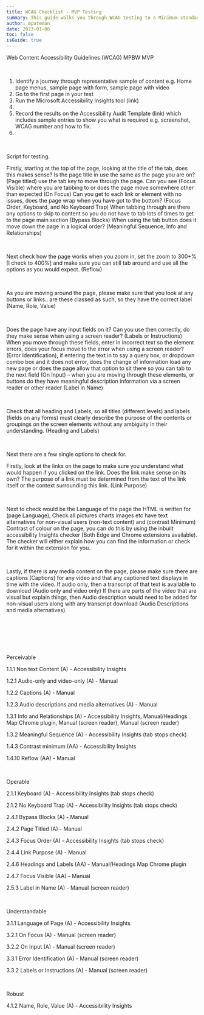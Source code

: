 ```yaml
---
title: WCAG Checklist - MVP Testing
summary: This guide walks you through WCAG testing to a Minimum standard.
author: mpateman
date: 2023-01-06
toc: false
isGuide: true
---
```

<!--StartFragment-->

Web Content Accessibility Guidelines (WCAG) MPBW MVP 

 

1. Identify a journey through representative sample of content e.g. Home page menus, sample page with form, sample page with video  
2. Go to the first page in your test 
3. Run the Microsoft Accessibility Insights tool (link) 
4.  
5. Record the results on the Accessibility Audit Template (link) which includes sample entries to show you what is required e.g. screenshot, WCAG number and how to fix. 
6.  

 

Script for testing. 

Firstly, starting at the top of the page, looking at the title of the tab, does this makes sense? Is the page title in use the same as the page you are on? (Page titled) use the tab key to move through the page. Can you see (Focus Visible) where you are tabbing to or does the page move somewhere other than expected (On Focus) Can you get to each link or element with no issues, does the page wrap when you have got to the bottom? (Focus Order, Keyboard, and No Keyboard Trap) When tabbing through are there any options to skip to content so you do not have to tab lots of times to get to the page main section (Bypass Blocks) When using the tab button does it move down the page in a logical order? (Meaningful Sequence, Info and Relationships)  

 

Next check how the page works when you zoom in, set the zoom to 300+% \[I check to 400%] and make sure you can still tab around and use all the options as you would expect. (Reflow)  

 

As you are moving around the page, please make sure that you look at any buttons or links.. are these classed as such, so they have the correct label (Name, Role, Value)  

 

Does the page have any input fields on it? Can you use then correctly, do they make sense when using a screen reader? (Labels or Instructions) When you move through these fields, enter in incorrect text so the element errors, does your focus move to the error when using a screen reader? (Error Identification), if entering the text in to say a query box, or dropdown combo box and it does not error, does the change of information load any new page or does the page allow that option to sit there so you can tab to the next field (On Input) – when you are moving through these elements, or buttons do they have meaningful description information via a screen reader or other reader (Label in Name)  

 

Check that all heading and Labels, so all titles (different levels) and labels (fields on any forms) must clearly describe the purpose of the contents or groupings on the screen elements without any ambiguity in their understanding. (Heading and Labels) 

 

Next there are a few single options to check for.   

Firstly, look at the links on the page to make sure you understand what would happen if you clicked on the link. Does the link make sense on its own? The purpose of a link must be determined from the text of the link itself or the context surrounding this link. (Link Purpose)  

 

Next to check would be the Language of the page the HTML is written for (page Language), Check all pictures charts images etc have text alternatives for non-visual users (non-text content) and (contrast Minimum) Contrast of colour on the page, you can do this by using the inbuilt accessibility Insights checker [Both Edge and Chrome extensions available). The checker will either explain how you can find the information or check for it within the extension for you. 

 

Lastly, if there is any media content on the page, please make sure there are captions (Captions) for any video and that any captioned text displays in time with the video. If audio only, then a transcript of that text is available to download (Audio only and video only) If there are parts of the video that are visual but explain things, then Audio description would need to be added for non-visual users along with any transcript download (Audio Descriptions and media alternatives).  

 

 

 

Perceivable  

1.1.1 Non text Content (A) - Accessibility Insights 

1.2.1 Audio-only and video-only (A) - Manual 

1.2.2 Captions (A) - Manual 

1.2.3 Audio descriptions and media alternatives (A) - Manual 

1.3.1 Info and Relationships (A) - Accessibility Insights, Manual/Headings Map Chrome plugin, Manual (screen reader), Manual (screen reader) 

1.3.2 Meaningful Sequence (A) - Accessibility Insights (tab stops check) 

1.4.3 Contrast minimum (AA) - Accessibility Insights 

1.4.10 Reflow (AA) - Manual 

 

Operable 

2.1.1 Keyboard (A) - Accessibility Insights (tab stops check) 

2.1.2 No Keyboard Trap (A) - Accessibility Insights (tab stops check) 

2.4.1 Bypass Blocks (A) - Manual 

2.4.2 Page Titled (A) - Manual  

2.4.3 Focus Order (A) - Accessibility Insights (tab stops check) 

2.4.4 Link Purpose (A) - Manual 

2.4.6 Headings and Labels (AA) - Manual/Headings Map Chrome plugin 

2.4.7 Focus Visible (AA) - Manual 

2.5.3 Label in Name (A) - Manual (screen reader) 

 

Understandable 

3.1.1 Language of Page (A) - Accessibility Insights  

3.2.1 On Focus (A) - Manual (screen reader) 

3.2.2 On Input (A) - Manual (screen reader) 

3.3.1 Error Identification (A) - Manual (screen reader) 

3.3.2 Labels or Instructions (A) - Manual (screen reader) 

 

Robust 

4.1.2 Name, Role, Value (A) - Accessibility Insights  

<!--EndFragment-->